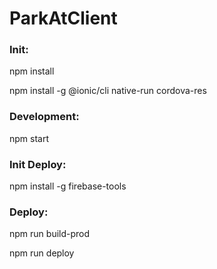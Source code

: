 # ParkAtClient

### Init:
npm install

npm install -g @ionic/cli native-run cordova-res

### Development:
npm start

### Init Deploy:
npm install -g firebase-tools

### Deploy:
npm run build-prod

npm run deploy